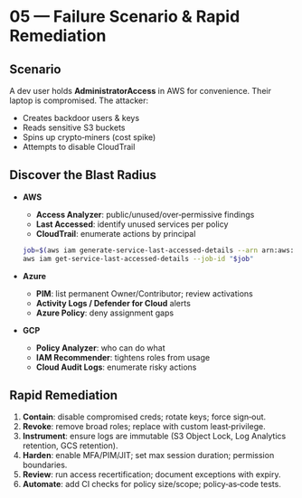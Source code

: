 # 05 — Failure Scenario & Rapid Remediation

## Scenario
A dev user holds **AdministratorAccess** in AWS for convenience. Their laptop is compromised. The attacker:
- Creates backdoor users & keys
- Reads sensitive S3 buckets
- Spins up crypto‑miners (cost spike)
- Attempts to disable CloudTrail

## Discover the Blast Radius
- **AWS**
  - **Access Analyzer**: public/unused/over‑permissive findings
  - **Last Accessed**: identify unused services per policy
  - **CloudTrail**: enumerate actions by principal
  ```bash
  job=$(aws iam generate-service-last-accessed-details --arn arn:aws:iam::<ACC>:policy/AdminAccess --query JobId --output text)
  aws iam get-service-last-accessed-details --job-id "$job"
  ```

- **Azure**
  - **PIM**: list permanent Owner/Contributor; review activations
  - **Activity Logs / Defender for Cloud** alerts
  - **Azure Policy**: deny assignment gaps

- **GCP**
  - **Policy Analyzer**: who can do what
  - **IAM Recommender**: tightens roles from usage
  - **Cloud Audit Logs**: enumerate risky actions

## Rapid Remediation
1. **Contain**: disable compromised creds; rotate keys; force sign‑out.
2. **Revoke**: remove broad roles; replace with custom least‑privilege.
3. **Instrument**: ensure logs are immutable (S3 Object Lock, Log Analytics retention, GCS retention).
4. **Harden**: enable MFA/PIM/JIT; set max session duration; permission boundaries.
5. **Review**: run access recertification; document exceptions with expiry.
6. **Automate**: add CI checks for policy size/scope; policy‑as‑code tests.
